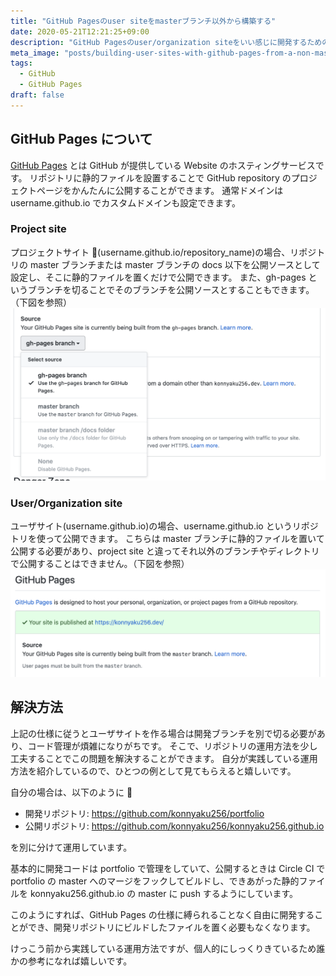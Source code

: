 ```yaml
---
title: "GitHub Pagesのuser siteをmasterブランチ以外から構築する"
date: 2020-05-21T12:21:25+09:00
description: "GitHub Pagesのuser/organization siteをいい感じに開発するための方法を紹介します。"
meta_image: "posts/building-user-sites-with-github-pages-from-a-non-master-branch/ogp.png"
tags:
  - GitHub
  - GitHub Pages
draft: false
---
```


## GitHub Pages について

[GitHub Pages](https://pages.github.com/) とは GitHub が提供している Website のホスティングサービスです。
リポジトリに静的ファイルを設置することで GitHub repository のプロジェクトページをかんたんに公開することができます。
通常ドメインは username.github.io でカスタムドメインも設定できます。

### Project site

プロジェクトサイト (username.github.io/repository_name)の場合、リポジトリの master ブランチまたは master ブランチの docs 以下を公開ソースとして設定し、そこに静的ファイルを置くだけで公開できます。
また、gh-pages というブランチを切ることでそのブランチを公開ソースとすることもできます。（下図を参照）
![project siteの場合のGitHub Pagesの設定](./github-pages-project-site.png)

### User/Organization site

ユーザサイト(username.github.io)の場合、username.github.io というリポジトリを使って公開できます。
こちらは master ブランチに静的ファイルを置いて公開する必要があり、project site と違ってそれ以外のブランチやディレクトリで公開することはできません。（下図を参照）
![user siteの場合のGitHub Pagesの設定](./github-pages-user-site.png)

## 解決方法

上記の仕様に従うとユーザサイトを作る場合は開発ブランチを別で切る必要があり、コード管理が煩雑になりがちです。
そこで、リポジトリの運用方法を少し工夫することでこの問題を解決することができます。
自分が実践している運用方法を紹介しているので、ひとつの例として見てもらえると嬉しいです。

自分の場合は、以下のように 

- 開発リポジトリ: https://github.com/konnyaku256/portfolio
- 公開リポジトリ: https://github.com/konnyaku256/konnyaku256.github.io

を別に分けて運用しています。

基本的に開発コードは portfolio で管理をしていて、公開するときは
Circle CI で portfolio の master へのマージをフックしてビルドし、できあがった静的ファイルを konnyaku256.github.io の master に push するようにしています。

このようにすれば、GitHub Pages の仕様に縛られることなく自由に開発することができ、開発リポジトリにビルドしたファイルを置く必要もなくなります。

けっこう前から実践している運用方法ですが、個人的にしっくりきているため誰かの参考になれば嬉しいです。

